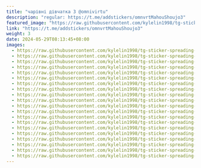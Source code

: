```yaml
---
title: "чарівні дівчатка 3 @omnivirtu"
description: "regular: https://t.me/addstickers/omnvrtMahouShoujo3"
featured_image: "https://raw.githubusercontent.com/kylelin1998/tg-sticker-spreading-worldwide-images/main/img/89e350c4-5782-41fb-971a-dc147ce1b020.jpg"
link: "https://t.me/addstickers/omnvrtMahouShoujo3"
weight: 3
date: 2024-05-29T08:13:45+08:00
images:
  - https://raw.githubusercontent.com/kylelin1998/tg-sticker-spreading-worldwide-images/main/img/89e350c4-5782-41fb-971a-dc147ce1b020.jpg
  - https://raw.githubusercontent.com/kylelin1998/tg-sticker-spreading-worldwide-images/main/img/37102598-38df-493f-91db-7d05efaef8e3.jpg
  - https://raw.githubusercontent.com/kylelin1998/tg-sticker-spreading-worldwide-images/main/img/310eaa7a-fdf6-45ea-9661-e543385ba70c.jpg
  - https://raw.githubusercontent.com/kylelin1998/tg-sticker-spreading-worldwide-images/main/img/c04c3f1f-6c58-48f2-a413-10d3dd96347e.jpg
  - https://raw.githubusercontent.com/kylelin1998/tg-sticker-spreading-worldwide-images/main/img/7b70d654-3089-4d07-ab68-93de0de4e6e8.jpg
  - https://raw.githubusercontent.com/kylelin1998/tg-sticker-spreading-worldwide-images/main/img/5db3770c-6340-408c-8092-2a1bcbe47c47.jpg
  - https://raw.githubusercontent.com/kylelin1998/tg-sticker-spreading-worldwide-images/main/img/c2139540-9a7d-4783-8677-5b6ac7410c2d.jpg
  - https://raw.githubusercontent.com/kylelin1998/tg-sticker-spreading-worldwide-images/main/img/06586a6f-8604-4e88-98fd-674c3f94aaaf.jpg
  - https://raw.githubusercontent.com/kylelin1998/tg-sticker-spreading-worldwide-images/main/img/34d0f4a3-7569-4123-a562-73760ab80ee3.jpg
  - https://raw.githubusercontent.com/kylelin1998/tg-sticker-spreading-worldwide-images/main/img/d836d502-3a18-46aa-8904-d43f62c5df7a.jpg
  - https://raw.githubusercontent.com/kylelin1998/tg-sticker-spreading-worldwide-images/main/img/0b13fee7-54d7-445a-9a99-1ba7a752e2f6.jpg
  - https://raw.githubusercontent.com/kylelin1998/tg-sticker-spreading-worldwide-images/main/img/26160087-ea37-4542-8792-9d2649def588.jpg
  - https://raw.githubusercontent.com/kylelin1998/tg-sticker-spreading-worldwide-images/main/img/49b28b04-bf77-4ba7-8f81-2da554364782.jpg
  - https://raw.githubusercontent.com/kylelin1998/tg-sticker-spreading-worldwide-images/main/img/eabb2ec4-c190-4ba2-8eda-fdc4db823c4a.jpg
  - https://raw.githubusercontent.com/kylelin1998/tg-sticker-spreading-worldwide-images/main/img/ae90e1f7-9e63-4e1a-9cb8-78ccf0d29cac.jpg
  - https://raw.githubusercontent.com/kylelin1998/tg-sticker-spreading-worldwide-images/main/img/48684b8c-f19b-4479-a523-386238c0be4f.jpg
  - https://raw.githubusercontent.com/kylelin1998/tg-sticker-spreading-worldwide-images/main/img/31a53277-9721-43d3-858b-9d1a6e9df08a.jpg
  - https://raw.githubusercontent.com/kylelin1998/tg-sticker-spreading-worldwide-images/main/img/79587e3b-bd26-401c-a834-d9ca422af25c.jpg
  - https://raw.githubusercontent.com/kylelin1998/tg-sticker-spreading-worldwide-images/main/img/4508a3cd-48a9-4da5-9d7d-95379327b8a9.jpg
  - https://raw.githubusercontent.com/kylelin1998/tg-sticker-spreading-worldwide-images/main/img/8cd8fe06-f862-4003-806b-3556fda8333d.jpg
---
```

